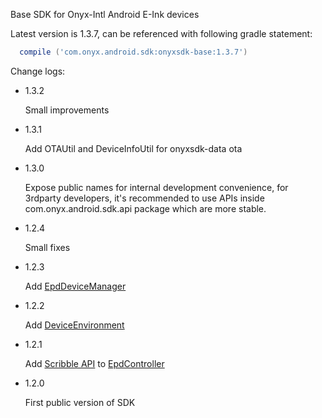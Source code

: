 Base SDK for Onyx-Intl Android E-Ink devices

Latest version is 1.3.7, can be referenced with following gradle statement:
```gradle
  compile ('com.onyx.android.sdk:onyxsdk-base:1.3.7')
```

Change logs:
* 1.3.2

    Small improvements
* 1.3.1
    
    Add OTAUtil and DeviceInfoUtil for onyxsdk-data ota
* 1.3.0

    Expose public names for internal development convenience, for 3rdparty developers, it's recommended to use APIs inside com.onyx.android.sdk.api package which are more stable.
* 1.2.4

    Small fixes
* 1.2.3

    Add [EpdDeviceManager](https://github.com/onyx-intl/OnyxAndroidSample/wiki/EpdDeviceManager)
* 1.2.2

    Add [DeviceEnvironment](https://github.com/onyx-intl/OnyxAndroidSample/wiki/DeviceEnvironment)
* 1.2.1

    Add [Scribble API](https://github.com/onyx-intl/OnyxAndroidSample/wiki/Scribble-API) to [EpdController](https://github.com/onyx-intl/OnyxAndroidSample/wiki/EpdController)

* 1.2.0

    First public version of SDK